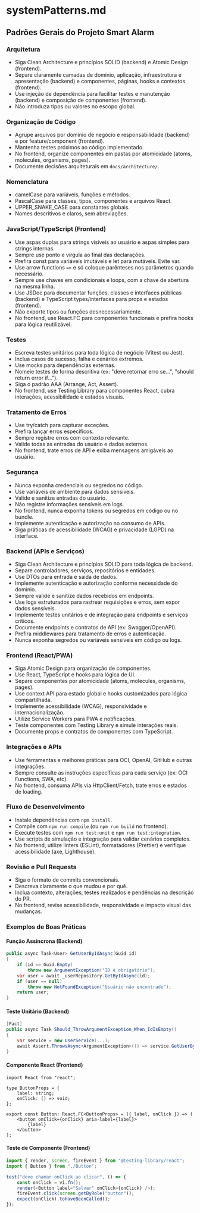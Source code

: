 # systemPatterns.md

## Padrões Gerais do Projeto Smart Alarm

### Arquitetura
- Siga Clean Architecture e princípios SOLID (backend) e Atomic Design (frontend).
- Separe claramente camadas de domínio, aplicação, infraestrutura e apresentação (backend) e componentes, páginas, hooks e contextos (frontend).
- Use injeção de dependência para facilitar testes e manutenção (backend) e composição de componentes (frontend).
- Não introduza tipos ou valores no escopo global.

### Organização de Código
- Agrupe arquivos por domínio de negócio e responsabilidade (backend) e por feature/component (frontend).
- Mantenha testes próximos ao código implementado.
- No frontend, organize componentes em pastas por atomicidade (atoms, molecules, organisms, pages).
- Documente decisões arquiteturais em `docs/architecture/`.

### Nomenclatura
- camelCase para variáveis, funções e métodos.
- PascalCase para classes, tipos, componentes e arquivos React.
- UPPER_SNAKE_CASE para constantes globais.
- Nomes descritivos e claros, sem abreviações.

### JavaScript/TypeScript (Frontend)
- Use aspas duplas para strings visíveis ao usuário e aspas simples para strings internas.
- Sempre use ponto e vírgula ao final das declarações.
- Prefira const para variáveis imutáveis e let para mutáveis. Evite var.
- Use arrow functions `=>` e só coloque parênteses nos parâmetros quando necessário.
- Sempre use chaves em condicionais e loops, com a chave de abertura na mesma linha.
- Use JSDoc para documentar funções, classes e interfaces públicas (backend) e TypeScript types/interfaces para props e estados (frontend).
- Não exporte tipos ou funções desnecessariamente.
- No frontend, use React.FC para componentes funcionais e prefira hooks para lógica reutilizável.

### Testes
- Escreva testes unitários para toda lógica de negócio (Vitest ou Jest).
- Inclua casos de sucesso, falha e cenários extremos.
- Use mocks para dependências externas.
- Nomeie testes de forma descritiva (ex: "deve retornar erro se...", "should return error if...").
- Siga o padrão AAA (Arrange, Act, Assert).
- No frontend, use Testing Library para componentes React, cubra interações, acessibilidade e estados visuais.

### Tratamento de Erros
- Use try/catch para capturar exceções.
- Prefira lançar erros específicos.
- Sempre registre erros com contexto relevante.
- Valide todas as entradas do usuário e dados externos.
- No frontend, trate erros de API e exiba mensagens amigáveis ao usuário.

### Segurança
- Nunca exponha credenciais ou segredos no código.
- Use variáveis de ambiente para dados sensíveis.
- Valide e sanitize entradas do usuário.
- Não registre informações sensíveis em logs.
- No frontend, nunca exponha tokens ou segredos em código ou no bundle.
- Implemente autenticação e autorização no consumo de APIs.
- Siga práticas de acessibilidade (WCAG) e privacidade (LGPD) na interface.

### Backend (APIs e Serviços)
- Siga Clean Architecture e princípios SOLID para toda lógica de backend.
- Separe controladores, serviços, repositórios e entidades.
- Use DTOs para entrada e saída de dados.
- Implemente autenticação e autorização conforme necessidade do domínio.
- Sempre valide e sanitize dados recebidos em endpoints.
- Use logs estruturados para rastrear requisições e erros, sem expor dados sensíveis.
- Implemente testes unitários e de integração para endpoints e serviços críticos.
- Documente endpoints e contratos de API (ex: Swagger/OpenAPI).
- Prefira middlewares para tratamento de erros e autenticação.
- Nunca exponha segredos ou variáveis sensíveis em código ou logs.

### Frontend (React/PWA)
- Siga Atomic Design para organização de componentes.
- Use React, TypeScript e hooks para lógica de UI.
- Separe componentes por atomicidade (atoms, molecules, organisms, pages).
- Use context API para estado global e hooks customizados para lógica compartilhada.
- Implemente acessibilidade (WCAG), responsividade e internacionalização.
- Utilize Service Workers para PWA e notificações.
- Teste componentes com Testing Library e simule interações reais.
- Documente props e contratos de componentes com TypeScript.

### Integrações e APIs
- Use ferramentas e melhores práticas para OCI, OpenAI, GitHub e outras integrações.
- Sempre consulte as instruções específicas para cada serviço (ex: OCI Functions, SWA, etc).
- No frontend, consuma APIs via HttpClient/Fetch, trate erros e estados de loading.

### Fluxo de Desenvolvimento
- Instale dependências com `npm install`.
- Compile com `npm run compile` (ou `npm run build` no frontend).
- Execute testes com `npm run test:unit` e `npm run test:integration`.
- Use scripts de simulação e integração para validar cenários completos.
- No frontend, utilize linters (ESLint), formatadores (Prettier) e verifique acessibilidade (axe, Lighthouse).

### Revisão e Pull Requests
- Siga o formato de commits convencionais.
- Descreva claramente o que mudou e por quê.
- Inclua contexto, alterações, testes realizados e pendências na descrição do PR.
- No frontend, revise acessibilidade, responsividade e impacto visual das mudanças.

### Exemplos de Boas Práticas

#### Função Assíncrona (Backend)
```csharp
public async Task<User> GetUserByIdAsync(Guid id)
{
    if (id == Guid.Empty)
        throw new ArgumentException("ID é obrigatório");
    var user = await _userRepository.GetByIdAsync(id);
    if (user == null)
        throw new NotFoundException("Usuário não encontrado");
    return user;
}
```

#### Teste Unitário (Backend)
```csharp
[Fact]
public async Task Should_ThrowArgumentException_When_IdIsEmpty()
{
    var service = new UserService(...);
    await Assert.ThrowsAsync<ArgumentException>(() => service.GetUserByIdAsync(Guid.Empty));
}
```

#### Componente React (Frontend)
```tsx
import React from "react";

type ButtonProps = {
    label: string;
    onClick: () => void;
};

export const Button: React.FC<ButtonProps> = ({ label, onClick }) => (
    <button onClick={onClick} aria-label={label}>
        {label}
    </button>
);
```

#### Teste de Componente (Frontend)
```typescript
import { render, screen, fireEvent } from "@testing-library/react";
import { Button } from "./Button";

test("deve chamar onClick ao clicar", () => {
    const onClick = vi.fn();
    render(<Button label="Salvar" onClick={onClick} />);
    fireEvent.click(screen.getByRole("button"));
    expect(onClick).toHaveBeenCalled();
});
```
